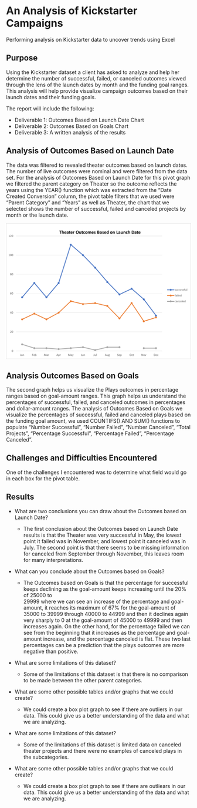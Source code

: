 # An Analysis of Kickstarter Campaigns
Performing analysis on Kickstarter data to uncover trends using Excel

## Purpose
Using the Kickstarter dataset a client has asked to analyze and help her determine the number of successful, failed, or canceled outcomes viewed through the lens of the launch dates by month and the funding goal ranges. This analysis will help provide visualize campaign outcomes based on their launch dates and their funding goals.

The report will include the following:
  * Deliverable 1: Outcomes Based on Launch Date Chart
  * Deliverable 2: Outcomes Based on Goals Chart
  * Deliverable 3: A written analysis of the results 

## Analysis of Outcomes Based on Launch Date

The data was filtered to revealed theater outcomes based on launch dates. The number of live outcomes were nominal and were filtered from the data set.
For the analysis of Outcomes Based on Launch Date for this pivot graph we filtered the parent category on Theater so the outcome reflects the years using the YEAR() function which was extracted from the “Date Created Conversion” column, the pivot table filters that we used were “Parent Category” and “Years” as well as Theater, the chart that we selected shows the number of successful, failed and canceled projects by month or the launch date.

![Theater_Outcomes_vs_Launch](https://github.com/cbrito3/kickstarter-analysis/blob/main/Resources/Theater_Outcomes_vs_Launch.png)

## Analysis Outcomes Based on Goals

The second graph helps us visualize the Plays outcomes in percentage ranges based on goal-amount ranges. This graph helps us understand the percentages of successful, failed, and canceled outcomes in percentages and dollar-amount ranges.
The analysis of Outcomes Based on Goals we visualize the percentages of successful, failed and canceled plays based on the funding goal amount, we used COUNTIFS() AND SUM() functions to populate “Number Successful”, “Number Failed”, “Number Canceled”, “Total Projects”, “Percentage Successful”, “Percentage Failed”, “Percentage Canceled”.


## Challenges and Difficulties Encountered

One of the challenges I encountered was to determine what field would go in each box for the pivot table.

## Results

 * What are two conclusions you can draw about the Outcomes based on Launch Date? 
   - The first conclusion about the Outcomes based on Launch Date results is that the Theater was very successful in May, the lowest point it failed
      was in November, and lowest point it canceled was in July. The second point is that there seems to be missing information for canceled from
      September through November, this leaves room for many interpretations.

* What can you conclude about the Outcomes based on Goals? 
  - The Outcomes based on Goals is that the percentage for successful keeps declining as the goal-amount keeps increasing until the 20% of 25000 to  
    29999 where we can see an increase of the percentage and goal-amount, it reaches its maximum of 67% for the goal-amount of 35000 to 39999 through 
    40000 to 44999 and then it declines again very sharply to 0 at the goal-amount of 45000 to 49999 and then increases again. On the other hand, for
    the percentage failed we can see from the beginning that it increases as the percentage and goal-amount increase, and the percentage canceled is 
    flat. These two last percentages can be a prediction that the plays outcomes are more negative than positive.

* What are some limitations of this dataset? 
  - Some of the limitations of this dataset is that there is no comparison to be made between the other parent categories.

* What are some other possible tables and/or graphs that we could create? 
  - We could create a box plot graph to see if there are outliers in our data. This could give us a better understanding of the data and what we are 
  analyzing.

* What are some limitations of this dataset? 
  - Some of the limitations of this dataset is limited data on canceled theater projects and there were no examples of canceled plays in the
    subcategories.

* What are some other possible tables and/or graphs that we could create? 
  - We could create a box plot graph to see if there are outliears in our data. This could give us a better understanding of the data and what we are 
    analyzing.
